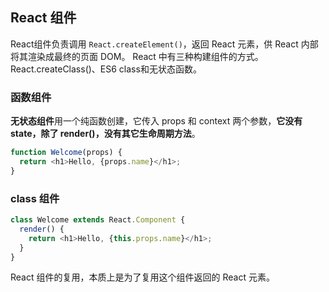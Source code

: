 ## React 组件
React组件负责调用 `React.createElement()`，返回 React 元素，供 React 内部将其渲染成最终的页面 DOM。
React 中有三种构建组件的方式。React.createClass()、ES6 class和无状态函数。   
### 函数组件
**无状态组件**用一个纯函数创建，它传入 props 和 context 两个参数，**它没有 state，除了 render()，没有其它生命周期方法**。  
```js
function Welcome(props) {
  return <h1>Hello, {props.name}</h1>;
}
```

### class 组件
```js
class Welcome extends React.Component {
  render() {
    return <h1>Hello, {this.props.name}</h1>;
  }
}
```

React 组件的复用，本质上是为了复用这个组件返回的 React 元素。  

